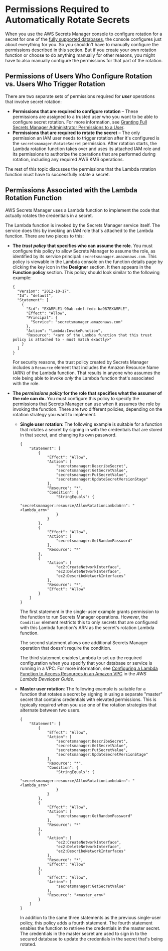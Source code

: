 # Permissions Required to Automatically Rotate Secrets<a name="rotating-secrets-required-permissions"></a>

When you use the AWS Secrets Manager console to configure rotation for a secret for one of the [fully supported databases](intro.md#rds-supported-database-list), the console configures just about everything for you\. So you shouldn't have to manually configure the permissions described in this section\. But if you create your own rotation function or choose to do anything manually for other reasons, you might have to also manually configure the permissions for that part of the rotation\.

## Permissions of Users Who Configure Rotation vs\. Users Who Trigger Rotation<a name="rotating-secrets-required-permissions-user-vs-function"></a>

There are two separate sets of permissions required for ***user*** operations that involve secret rotation:
+ **Permissions that are required to configure rotation** – These permissions are assigned to a trusted user who you want to be able to configure secret rotation\. For more information, see [Granting Full Secrets Manager Administrator Permissions to a User](http://docs.aws.amazon.com/secretsmanager/latest/userguide/auth-and-access_identity-based-policies.html#permissions_grant-admin-actions)\.
+ **Permissions that are required to rotate the secret** – The only permission an IAM user needs to trigger rotation after it's configured is the `secretsmanager:RotateSecret` permission\. After rotation starts, the Lambda rotation function takes over and uses its attached IAM role and its permissions to authorize the operations that are performed during rotation, including any required AWS KMS operations\.

The rest of this topic discusses the permissions that the Lambda rotation function must have to successfully rotate a secret\.

## Permissions Associated with the Lambda Rotation Function<a name="rotating-secrets-required-permissions-function"></a>

AWS Secrets Manager uses a Lambda function to implement the code that actually rotates the credentials in a secret\.

The Lambda function is invoked by the Secrets Manager service itself\. The service does this by invoking an IAM role that's attached to the Lambda function\. There are two pieces to this: 
+ **The *trust policy* that specifies who can assume the role**\. You must configure this policy to allow Secrets Manager to assume the role, as identified by its service principal: `secretsmanager.amazonaws.com`\. This policy is viewable in the Lambda console on the function details page by clicking the key icon in the **Designer** section\. It then appears in the **Function policy** section\. This policy should look similar to the following example:

  ```
  {
    "Version": "2012-10-17",
    "Id": "default",
    "Statement": [
      {
        "Sid": "EXAMPLE1-90ab-cdef-fedc-ba987EXAMPLE",
        "Effect": "Allow",
        "Principal": {
          "Service": "secretsmanager.amazonaws.com"
        },
        "Action": "lambda:InvokeFunction",
        "Resource": "<arn of the Lambda function that this trust policy is attached to - must match exactly>"
      }
    ]
  }
  ```

  For security reasons, the trust policy created by Secrets Manager includes a `Resource` element that includes the Amazon Resource Name \(ARN\) of the Lambda function\. That results in anyone who assumes the role being able to invoke *only* the Lambda function that's associated with the role\.
+ **The *permissions policy* for the role that specifies what the assumer of the role can do\.** You must configure this policy to specify the permissions that Secrets Manager can use when it assumes the role by invoking the function\. There are two different policies, depending on the rotation strategy you want to implement\.
  + **Single user rotation**: The following example is suitable for a function that rotates a secret by signing in with the credentials that are stored in that secret, and changing its own password\.

    ```
    {
        "Statement": [
            {
                "Effect": "Allow",
                "Action": [
                    "secretsmanager:DescribeSecret",
                    "secretsmanager:GetSecretValue",
                    "secretsmanager:PutSecretValue",
                    "secretsmanager:UpdateSecretVersionStage"
                ],
                "Resource": "*",
                "Condition": {
                    "StringEquals": {
                        "secretsmanager:resource/AllowRotationLambdaArn": "<lambda_arn>"
                    }
                }
            },
            {
                "Effect": "Allow",
                "Action": [
                    "secretsmanager:GetRandomPassword"
                ],
                "Resource": "*"
            },
            {
                "Action": [
                    "ec2:CreateNetworkInterface",
                    "ec2:DeleteNetworkInterface",
                    "ec2:DescribeNetworkInterfaces"
                ],
                "Resource": "*",
                "Effect": "Allow"
            }
        ]
    }
    ```

    The first statement in the single\-user example grants permission to the function to run Secrets Manager operations\. However, the `Condition` element restricts this to only secrets that are configured with this Lambda function's ARN as the secret's rotation Lambda function\.

    The second statement allows one additional Secrets Manager operation that doesn't require the condition\.

    The third statement enables Lambda to set up the required configuration when you specify that your database or service is running in a VPC\. For more information, see [Configuring a Lambda Function to Access Resources in an Amazon VPC](http://docs.aws.amazon.com/lambda/latest/dg/vpc.html) in the *AWS Lambda Developer Guide*\.
  + **Master user rotation**: The following example is suitable for a function that rotates a secret by signing in using a separate "master" secret that contains credentials with elevated permissions\. This is typically required when you use one of the rotation strategies that alternate between two users\.

    ```
    {
        "Statement": [
            {
                "Effect": "Allow",
                "Action": [
                    "secretsmanager:DescribeSecret",
                    "secretsmanager:GetSecretValue",
                    "secretsmanager:PutSecretValue",
                    "secretsmanager:UpdateSecretVersionStage"
                ],
                "Resource": "*",
                "Condition": {
                    "StringEquals": {
                        "secretsmanager:resource/AllowRotationLambdaArn": "<lambda_arn>"
                    }
                }
            },
            {
                "Effect": "Allow",
                "Action": [
                    "secretsmanager:GetRandomPassword"
                ],
                "Resource": "*"
            },
            {
                "Action": [
                    "ec2:CreateNetworkInterface",
                    "ec2:DeleteNetworkInterface",
                    "ec2:DescribeNetworkInterfaces"
                ],
                "Resource": "*",
                "Effect": "Allow"
            },
            {
                "Effect": "Allow",
                "Action": [
                    "secretsmanager:GetSecretValue"
                ],
                "Resource": "<master_arn>"
            }
        ]
    }
    ```

    In addition to the same three statements as the previous single\-user policy, this policy adds a fourth statement\. The fourth statement enables the function to retrieve the credentials in the master secret\. The credentials in the master secret are used to sign in to the secured database to update the credentials in the secret that's being rotated\.